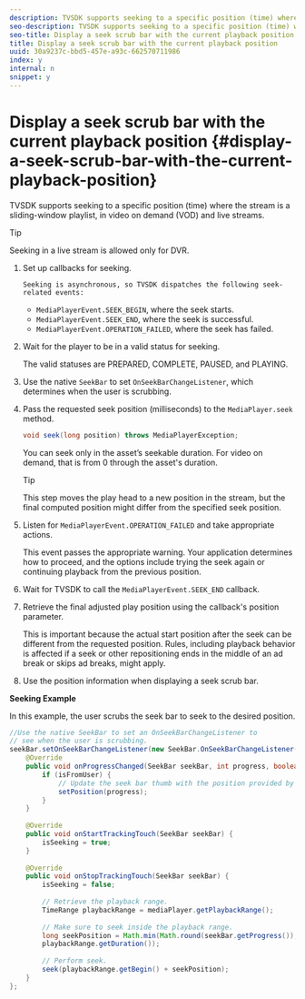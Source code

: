 ```yaml
---
description: TVSDK supports seeking to a specific position (time) where the stream is a sliding-window playlist, in video on demand (VOD) and live streams.
seo-description: TVSDK supports seeking to a specific position (time) where the stream is a sliding-window playlist, in video on demand (VOD) and live streams.
seo-title: Display a seek scrub bar with the current playback position
title: Display a seek scrub bar with the current playback position
uuid: 30a9237c-bbd5-457e-a93c-662570711986
index: y
internal: n
snippet: y
---
```


# Display a seek scrub bar with the current playback position {#display-a-seek-scrub-bar-with-the-current-playback-position}

TVSDK supports seeking to a specific position (time) where the stream is a sliding-window playlist, in video on demand (VOD) and live streams.

>[!TIP]
>
>Seeking in a live stream is allowed only for DVR.

1. Set up callbacks for seeking.

       Seeking is asynchronous, so TVSDK dispatches the following seek-related events:

    * `MediaPlayerEvent.SEEK_BEGIN`, where the seek starts. 
    * `MediaPlayerEvent.SEEK_END`, where the seek is successful. 
    * `MediaPlayerEvent.OPERATION_FAILED`, where the seek has failed.

1. Wait for the player to be in a valid status for seeking.

   The valid statuses are PREPARED, COMPLETE, PAUSED, and PLAYING.
1. Use the native `SeekBar` to set `OnSeekBarChangeListener`, which determines when the user is scrubbing.
1. Pass the requested seek position (milliseconds) to the `MediaPlayer.seek` method.

   ```java
   void seek(long position) throws MediaPlayerException;
   ```

   You can seek only in the asset’s seekable duration. For video on demand, that is from 0 through the asset's duration.

   >[!TIP]
   >
   >This step moves the play head to a new position in the stream, but the final computed position might differ from the specified seek position.

1. Listen for `MediaPlayerEvent.OPERATION_FAILED` and take appropriate actions.

   This event passes the appropriate warning. Your application determines how to proceed, and the options include trying the seek again or continuing playback from the previous position. 

1. Wait for TVSDK to call the `MediaPlayerEvent.SEEK_END` callback.
1. Retrieve the final adjusted play position using the callback's position parameter.

   This is important because the actual start position after the seek can be different from the requested position. Rules, including playback behavior is affected if a seek or other repositioning ends in the middle of an ad break or skips ad breaks, might apply. 

1. Use the position information when displaying a seek scrub bar.

<!--<a id="example_EEB73818260C43C8B5AE12BA68548AB7"></a>-->

**Seeking Example**

In this example, the user scrubs the seek bar to seek to the desired position. 

```java
//Use the native SeekBar to set an OnSeekBarChangeListener to 
// see when the user is scrubbing. 
seekBar.setOnSeekBarChangeListener(new SeekBar.OnSeekBarChangeListener() { 
    @Override 
    public void onProgressChanged(SeekBar seekBar, int progress, boolean isFromUser) { 
        if (isFromUser) { 
            // Update the seek bar thumb with the position provided by the user. 
            setPosition(progress); 
        } 
    } 
 
    @Override 
    public void onStartTrackingTouch(SeekBar seekBar) { 
        isSeeking = true; 
    } 
 
    @Override 
    public void onStopTrackingTouch(SeekBar seekBar) { 
        isSeeking = false; 
 
        // Retrieve the playback range. 
        TimeRange playbackRange = mediaPlayer.getPlaybackRange(); 
 
        // Make sure to seek inside the playback range. 
        long seekPosition = Math.min(Math.round(seekBar.getProgress()), 
        playbackRange.getDuration()); 
     
        // Perform seek. 
        seek(playbackRange.getBegin() + seekPosition); 
    } 
}; 

```

